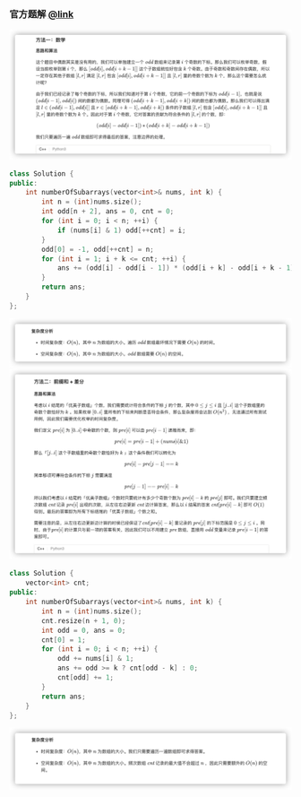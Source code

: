 ### 官方题解 [@link](https://leetcode-cn.com/problems/count-number-of-nice-subarrays/solution/tong-ji-you-mei-zi-shu-zu-by-leetcode-solution/)

![1.png](./source/1.png)
```C++
class Solution {
public:
    int numberOfSubarrays(vector<int>& nums, int k) {
        int n = (int)nums.size();
        int odd[n + 2], ans = 0, cnt = 0;
        for (int i = 0; i < n; ++i) {
            if (nums[i] & 1) odd[++cnt] = i;
        }
        odd[0] = -1, odd[++cnt] = n;
        for (int i = 1; i + k <= cnt; ++i) {
            ans += (odd[i] - odd[i - 1]) * (odd[i + k] - odd[i + k - 1]); 
        }
        return ans;
    }
};
```
![2.png](./source/2.png)
![3.png](./source/3.png)
```C++
class Solution {
    vector<int> cnt;
public:
    int numberOfSubarrays(vector<int>& nums, int k) {
        int n = (int)nums.size();
        cnt.resize(n + 1, 0);
        int odd = 0, ans = 0;
        cnt[0] = 1;
        for (int i = 0; i < n; ++i) {
            odd += nums[i] & 1;
            ans += odd >= k ? cnt[odd - k] : 0;
            cnt[odd] += 1;
        }
        return ans;
    }
};
```
![4.png](./source/4.png)



